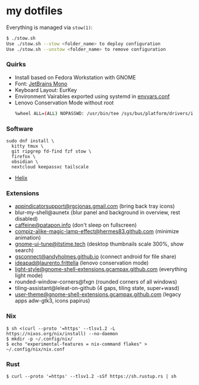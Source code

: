 # my dotfiles

Everything is managed via `stow(1)`:

```bash
$ ./stow.sh 
Use ./stow.sh --stow <folder_name> to deploy configuration
Use ./stow.sh --unstow <folder_name> to remove configuration
```

### Quirks
- Install based on Fedora Workstation with GNOME
- Font: [JetBrains Mono](https://github.com/ryanoasis/nerd-fonts/releases/download/v3.2.1/JetBrainsMono.zip)
- Keyboard Layout: EurKey
- Environment Vairables exported using systemd in [envvars.conf](files/environment/.config/environment.d/envvars.conf)
- Lenovo Conservation Mode without root
  ```bash
  %wheel ALL=(ALL) NOPASSWD: /usr/bin/tee /sys/bus/platform/drivers/ideapad_acpi/VPC????\:??/conservation_mode
  ```

### Software

```
sudo dnf install \
  kitty tmux \
  git ripgrep fd-find fzf stow \
  firefox \
  obsidian \
  nextcloud keepassxc tailscale
```

- [Helix](https://github.com/helix-editor/helix/releases)


### Extensions
- appindicatorsupport@rgcjonas.gmail.com (bring back tray icons)
- blur-my-shell@aunetx (blur panel and background in overview, rest disabled)
- caffeine@patapon.info (don't sleep on fullscreen)
- compiz-alike-magic-lamp-effect@hermes83.github.com (minimize animation)
- gnome-ui-tune@itstime.tech (desktop thumbnails scale 300%, show search)
- gsconnect@andyholmes.github.io (connect android for file share)
- ideapad@laurento.frittella (lenovo conservation mode)
- light-style@gnome-shell-extensions.gcampax.github.com (everything light mode)
- rounded-window-corners@fxgn (rounded corners of all windows)
- tiling-assistant@leleat-on-github (4 gaps, tiling state, super+wasd)
- user-theme@gnome-shell-extensions.gcampax.github.com (legacy apps adw-gtk3, icons papirus)


### Nix

```
$ sh <(curl --proto '=https' --tlsv1.2 -L https://nixos.org/nix/install) --no-daemon
$ mkdir -p ~/.config/nix/
$ echo "experimental-features = nix-command flakes" > ~/.config/nix/nix.conf
```

### Rust

```
$ curl --proto '=https' --tlsv1.2 -sSf https://sh.rustup.rs | sh
```
